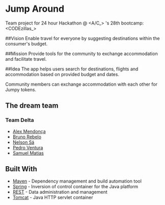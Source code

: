 # Jump Around

Team project for 24 hour Hackathon @ <A/C\_> 's 28th bootcamp: <CODEzillas\_>

##Vision
 Enable travel for everyone by suggesting destinations within the consumer's budget.

##Mission
 Provide tools for the community to exchange accommodation and facilitate travel.

##Idea
The app helps users search for destinations, flights and accommodation based on provided budget and dates.

Community members can exchange accommodation with each other for Jumpy tokens.


## The dream team
###  Team Delta
 * [Alex Mendonça](https://github.com/sleepdeals "Alexandre's Git Profile")
 * [Bruno Rebelo](https://github.com/rebeloB "Bruno's Git Profile")
 * [Nelson Sá](https://github.com/nelsonfsa "Nelson's Git Profile")
 * [Pedro Ventura](https://github.com/PedroCPV "Pedro's Git Profile")
 * [Samuel Matias](https://github.com/samuelMatias "Samuel's Git Profile")

## Built With

* [Maven](https://maven.apache.org/) - Dependency management and build automation tool 
* [Spring](https://spring.io/) - Inversion of control container for the Java platform
* [REST](https://rometools.github.io/rome/) - Data administration and management
* [Tomcat](tomcat.apache.org/) - Java HTTP servlet container
